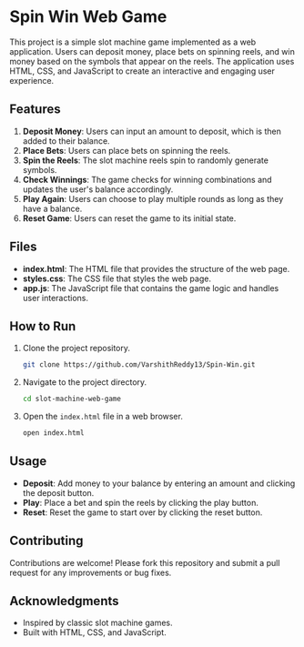 # Spin Win Web Game

This project is a simple slot machine game implemented as a web application. Users can deposit money, place bets on spinning reels, and win money based on the symbols that appear on the reels. The application uses HTML, CSS, and JavaScript to create an interactive and engaging user experience.

## Features

1. **Deposit Money**: Users can input an amount to deposit, which is then added to their balance.
2. **Place Bets**: Users can place bets on spinning the reels.
3. **Spin the Reels**: The slot machine reels spin to randomly generate symbols.
4. **Check Winnings**: The game checks for winning combinations and updates the user's balance accordingly.
5. **Play Again**: Users can choose to play multiple rounds as long as they have a balance.
6. **Reset Game**: Users can reset the game to its initial state.

## Files

- **index.html**: The HTML file that provides the structure of the web page.
- **styles.css**: The CSS file that styles the web page.
- **app.js**: The JavaScript file that contains the game logic and handles user interactions.

## How to Run

1. Clone the project repository.
   ```sh
   git clone https://github.com/VarshithReddy13/Spin-Win.git
   ```
2. Navigate to the project directory.
   ```sh
   cd slot-machine-web-game
   ```
3. Open the `index.html` file in a web browser.
   ```sh
   open index.html
   ```

## Usage

- **Deposit**: Add money to your balance by entering an amount and clicking the deposit button.
- **Play**: Place a bet and spin the reels by clicking the play button.
- **Reset**: Reset the game to start over by clicking the reset button.


## Contributing

Contributions are welcome! Please fork this repository and submit a pull request for any improvements or bug fixes.

## Acknowledgments

- Inspired by classic slot machine games.
- Built with HTML, CSS, and JavaScript.
